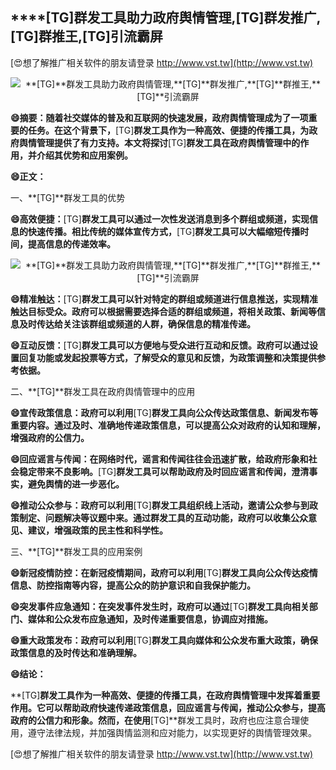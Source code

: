 ## ****[TG]**群发工具助力政府舆情管理,**[TG]**群发推广,**[TG]**群推王,**[TG]**引流霸屏**

[😍想了解推广相关软件的朋友请登录 http://www.vst.tw](http://www.vst.tw)

 <center><img src="https://vst.tw/MP4/tuiguang/png/0.png" alt="**[TG]**群发工具助力政府舆情管理,**[TG]**群发推广,**[TG]**群推王,**[TG]**引流霸屏"></center>

**😄摘要：随着社交媒体的普及和互联网的快速发展，政府舆情管理成为了一项重要的任务。在这个背景下，**[TG]**群发工具作为一种高效、便捷的传播工具，为政府舆情管理提供了有力支持。本文将探讨**[TG]**群发工具在政府舆情管理中的作用，并介绍其优势和应用案例。**

**😄正文：**

一、**[TG]**群发工具的优势

**😄高效便捷：**[TG]**群发工具可以通过一次性发送消息到多个群组或频道，实现信息的快速传播。相比传统的媒体宣传方式，**[TG]**群发工具可以大幅缩短传播时间，提高信息的传递效率。**

 <center><img src="https://vst.tw/MP4/tuiguang/png/7.png" alt="**[TG]**群发工具助力政府舆情管理,**[TG]**群发推广,**[TG]**群推王,**[TG]**引流霸屏"></center>

**😄精准触达：**[TG]**群发工具可以针对特定的群组或频道进行信息推送，实现精准触达目标受众。政府可以根据需要选择合适的群组或频道，将相关政策、新闻等信息及时传达给关注该群组或频道的人群，确保信息的精准传递。**

**😄互动反馈：**[TG]**群发工具可以方便地与受众进行互动和反馈。政府可以通过设置回复功能或发起投票等方式，了解受众的意见和反馈，为政策调整和决策提供参考依据。**

二、**[TG]**群发工具在政府舆情管理中的应用

**😄宣传政策信息：政府可以利用**[TG]**群发工具向公众传达政策信息、新闻发布等重要内容。通过及时、准确地传递政策信息，可以提高公众对政府的认知和理解，增强政府的公信力。**

**😄回应谣言与传闻：在网络时代，谣言和传闻往往会迅速扩散，给政府形象和社会稳定带来不良影响。**[TG]**群发工具可以帮助政府及时回应谣言和传闻，澄清事实，避免舆情的进一步恶化。**

**😄推动公众参与：政府可以利用**[TG]**群发工具组织线上活动，邀请公众参与到政策制定、问题解决等议题中来。通过群发工具的互动功能，政府可以收集公众意见、建议，增强政策的民主性和科学性。**

三、**[TG]**群发工具的应用案例

**😄新冠疫情防控：在新冠疫情期间，政府可以利用**[TG]**群发工具向公众传达疫情信息、防控指南等内容，提高公众的防护意识和自我保护能力。**

**😄突发事件应急通知：在突发事件发生时，政府可以通过**[TG]**群发工具向相关部门、媒体和公众发布应急通知，及时传递重要信息，协调应对措施。**

**😄重大政策发布：政府可以利用**[TG]**群发工具向媒体和公众发布重大政策，确保政策信息的及时传达和准确理解。**

**😄结论：**

**[TG]**群发工具作为一种高效、便捷的传播工具，在政府舆情管理中发挥着重要作用。它可以帮助政府快速传递政策信息，回应谣言与传闻，推动公众参与，提高政府的公信力和形象。然而，在使用**[TG]**群发工具时，政府也应注意合理使用，遵守法律法规，并加强舆情监测和应对能力，以实现更好的舆情管理效果。

[😍想了解推广相关软件的朋友请登录 http://www.vst.tw](http://www.vst.tw)



